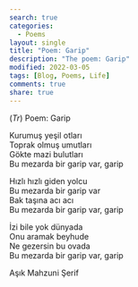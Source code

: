 ```yaml
---
search: true
categories: 
  - Poems
layout: single
title: "Poem: Garip"
description: "The poem: Garip"
modified: 2022-03-05
tags: [Blog, Poems, Life]
comments: true
share: true
---
```

(*Tr*) Poem: Garip

Kurumuş yeşil otları  
Toprak olmuş umutları  
Gökte mazi bulutları  
Bu mezarda bir garip var, garip  

Hızlı hızlı giden yolcu  
Bu mezarda bir garip var  
Bak taşına acı acı  
Bu mezarda bir garip var, garip  

İzi bile yok dünyada  
Onu aramak beyhude  
Ne gezersin bu ovada  
Bu mezarda bir garip var, garip  


Aşık Mahzuni Şerif

